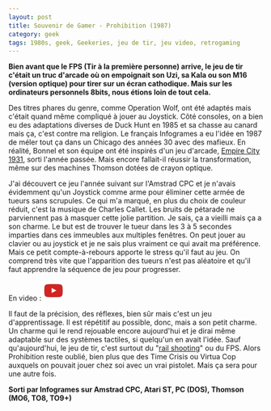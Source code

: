 ```yaml
---
layout: post
title: Souvenir de Gamer - Prohibition (1987)
category: geek
tags: 1980s, geek, Geekeries, jeu de tir, jeu video, retrogaming
---
```

**Bien avant que le FPS (Tir à la première personne) arrive, le jeu de tir c'était un truc d'arcade où on empoignait son Uzi, sa Kala ou son M16 (version optique) pour tirer sur un écran cathodique. Mais sur les ordinateurs personnels 8bits, nous étions loin de tout cela.**

Des titres phares du genre, comme Operation Wolf, ont été adaptés mais c'était quand même compliqué à jouer au Joystick. Côté consoles, on a bien eu des adaptations diverses de Duck Hunt en 1985 et sa chasse au canard mais ça, c'est contre ma religion. Le français Infogrames a eu l'idée en 1987 de méler tout ça dans un Chicago des années 30 avec des mafieux. En réalité, Bonnel et son équipe ont été inspirés d'un jeu d'arcade, <a href="https://en.wikipedia.org/wiki/Empire_City:_1931">Empire City 1931</a>, sorti l'année passée. Mais encore fallait-il réussir la transformation, même sur des machines Thomson dotées de crayon optique.

J'ai découvert ce jeu l'année suivant sur l'Amstrad CPC et je n'avais évidemment qu'un Joystick comme arme pour éliminer cette armée de tueurs sans scrupules. Ce qui m'a marqué, en plus du choix de couleur réduit, c'est la musique de Charles Callet. Les bruits de pétarade ne parviennent pas à masquer cette jolie partition. Je sais, ça a vieilli mais ça a son charme. Le but est de trouver le tueur dans les 3 à 5 secondes imparties dans ces immeubles aux multiples fenêtres. On peut jouer au clavier ou au joystick et je ne sais plus vraiment ce qui avait ma préférence. Mais ce petit compte-à-rebours apporte le stress qu'il faut au jeu. On comprend très vite que l'apparition des tueurs n'est pas aléatoire et qu'il faut apprendre la séquence de jeu pour progresser.

En video : [![video](/images/youtube.png)](https://www.youtube.com/watch?v=Ryp3I0qAj2M)

Il faut de la précision, des réflexes, bien sûr mais c'est un jeu d'apprentissage. Il est répétitif au possible, donc, mais a son petit charme. Un charme qui le rend rejouable encore aujourd'hui et je dirai même adaptable sur des systèmes tactiles, si quelqu'un en avait l'idée. Sauf qu'aujourd'hui, le jeu de tir, c'est surtout du "<a href="https://fr.wikipedia.org/wiki/Shoot_%27em_up#Tube_shooter_et_rail_shooter">rail shooting</a>" ou du FPS. Alors Prohibition reste oublié, bien plus que des Time Crisis ou Virtua Cop auxquels on pouvait jouer chez soi avec un vrai pistolet. Mais ça sera pour une autre fois.

**Sorti par Infogrames sur Amstrad CPC, Atari ST, PC (DOS), Thomson (MO6, TO8, TO9+)**
